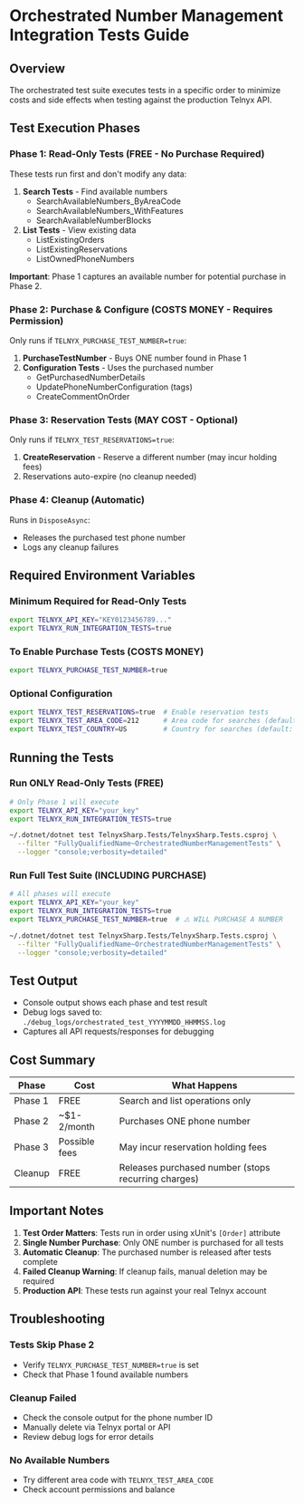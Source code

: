 # Orchestrated Number Management Integration Tests Guide

## Overview
The orchestrated test suite executes tests in a specific order to minimize costs and side effects when testing against the production Telnyx API.

## Test Execution Phases

### Phase 1: Read-Only Tests (FREE - No Purchase Required)
These tests run first and don't modify any data:
1. **Search Tests** - Find available numbers
   - SearchAvailableNumbers_ByAreaCode
   - SearchAvailableNumbers_WithFeatures  
   - SearchAvailableNumberBlocks
2. **List Tests** - View existing data
   - ListExistingOrders
   - ListExistingReservations
   - ListOwnedPhoneNumbers

**Important**: Phase 1 captures an available number for potential purchase in Phase 2.

### Phase 2: Purchase & Configure (COSTS MONEY - Requires Permission)
Only runs if `TELNYX_PURCHASE_TEST_NUMBER=true`:
1. **PurchaseTestNumber** - Buys ONE number found in Phase 1
2. **Configuration Tests** - Uses the purchased number
   - GetPurchasedNumberDetails
   - UpdatePhoneNumberConfiguration (tags)
   - CreateCommentOnOrder

### Phase 3: Reservation Tests (MAY COST - Optional)
Only runs if `TELNYX_TEST_RESERVATIONS=true`:
1. **CreateReservation** - Reserve a different number (may incur holding fees)
2. Reservations auto-expire (no cleanup needed)

### Phase 4: Cleanup (Automatic)
Runs in `DisposeAsync`:
- Releases the purchased test phone number
- Logs any cleanup failures

## Required Environment Variables

### Minimum Required for Read-Only Tests
```bash
export TELNYX_API_KEY="KEY0123456789..."
export TELNYX_RUN_INTEGRATION_TESTS=true
```

### To Enable Purchase Tests (COSTS MONEY)
```bash
export TELNYX_PURCHASE_TEST_NUMBER=true
```

### Optional Configuration
```bash
export TELNYX_TEST_RESERVATIONS=true  # Enable reservation tests
export TELNYX_TEST_AREA_CODE=212      # Area code for searches (default: 212)
export TELNYX_TEST_COUNTRY=US         # Country for searches (default: US)
```

## Running the Tests

### Run ONLY Read-Only Tests (FREE)
```bash
# Only Phase 1 will execute
export TELNYX_API_KEY="your_key"
export TELNYX_RUN_INTEGRATION_TESTS=true

~/.dotnet/dotnet test TelnyxSharp.Tests/TelnyxSharp.Tests.csproj \
  --filter "FullyQualifiedName~OrchestratedNumberManagementTests" \
  --logger "console;verbosity=detailed"
```

### Run Full Test Suite (INCLUDING PURCHASE)
```bash
# All phases will execute
export TELNYX_API_KEY="your_key"
export TELNYX_RUN_INTEGRATION_TESTS=true
export TELNYX_PURCHASE_TEST_NUMBER=true  # ⚠️ WILL PURCHASE A NUMBER

~/.dotnet/dotnet test TelnyxSharp.Tests/TelnyxSharp.Tests.csproj \
  --filter "FullyQualifiedName~OrchestratedNumberManagementTests" \
  --logger "console;verbosity=detailed"
```

## Test Output
- Console output shows each phase and test result
- Debug logs saved to: `./debug_logs/orchestrated_test_YYYYMMDD_HHMMSS.log`
- Captures all API requests/responses for debugging

## Cost Summary

| Phase | Cost | What Happens |
|-------|------|-------------|
| Phase 1 | FREE | Search and list operations only |
| Phase 2 | ~$1-2/month | Purchases ONE phone number |
| Phase 3 | Possible fees | May incur reservation holding fees |
| Cleanup | FREE | Releases purchased number (stops recurring charges) |

## Important Notes

1. **Test Order Matters**: Tests run in order using xUnit's `[Order]` attribute
2. **Single Number Purchase**: Only ONE number is purchased for all tests
3. **Automatic Cleanup**: The purchased number is released after tests complete
4. **Failed Cleanup Warning**: If cleanup fails, manual deletion may be required
5. **Production API**: These tests run against your real Telnyx account

## Troubleshooting

### Tests Skip Phase 2
- Verify `TELNYX_PURCHASE_TEST_NUMBER=true` is set
- Check that Phase 1 found available numbers

### Cleanup Failed
- Check the console output for the phone number ID
- Manually delete via Telnyx portal or API
- Review debug logs for error details

### No Available Numbers
- Try different area code with `TELNYX_TEST_AREA_CODE`
- Check account permissions and balance